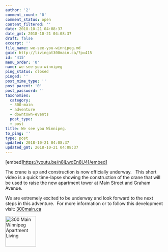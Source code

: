 ```yaml
---
author: '2'
comment_count: '0'
comment_status: open
content_filtered: ''
date: 2018-10-21 04:08:37
date_gmt: 2018-10-21 04:08:37
draft: false
excerpt: ''
file_name: we-see-you-winnipeg.md
guid: http://livingat300main.ca/?p=415
id: '415'
menu_order: '0'
name: we-see-you-winnipeg
ping_status: closed
pinged: ''
post_mime_type: ''
post_parent: '0'
post_password: ''
taxonomies:
  category:
  - 300-main
  - adventure
  - downtown-events
  post_type:
  - post
title: We see you Winnipeg.
to_ping: ''
type: post
updated: 2018-10-21 04:08:37
updated_gmt: 2018-10-21 04:08:37
---
```

[embed]https://youtu.be/n8lLwdEn8U4[/embed]

<span class="">The crane is up and construction is now officially underway.   This short video is a quick time-lapse showing the construction of the crane that will be used to raise the new apartment tower at Main Street and Graham Avenue. </span>

<span class=""> We are extremely excited to be underway and look forward to the next steps in this adventure.  For more information or to follow this development visit: <a href="https://300main.ca">300main.ca</a></span>

<img class="alignnone wp-image-417" src="http://livingat300main.ca/wp-content/uploads/2018/11/300-Main-Logo-Blue150.jpg" alt="300 Main Winnipeg Apartment Living" width="96" height="96" />